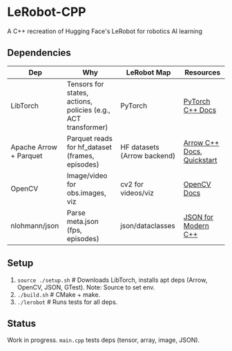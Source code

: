 # LeRobot-CPP
A C++ recreation of Hugging Face's LeRobot for robotics AI learning[](https://github.com/huggingface/lerobot)

## Dependencies
| Dep | Why | LeRobot Map | Resources |
|-----|-----|-------------|-----------|
| LibTorch | Tensors for states, actions, policies (e.g., ACT transformer) | PyTorch | [PyTorch C++ Docs](https://pytorch.org/cppdocs/) |
| Apache Arrow + Parquet | Parquet reads for hf_dataset (frames, episodes) | HF datasets (Arrow backend) | [Arrow C++ Docs](https://arrow.apache.org/docs/cpp/), [Quickstart](https://arrow.apache.org/docs/cpp/start.html) |
| OpenCV | Image/video for obs.images, viz | cv2 for videos/viz | [OpenCV Docs](https://docs.opencv.org/) |
| nlohmann/json | Parse meta.json (fps, episodes) | json/dataclasses | [JSON for Modern C++](https://github.com/nlohmann/json) |

## Setup
1. `source ./setup.sh` # Downloads LibTorch, installs apt deps (Arrow, OpenCV, JSON, GTest). Note: Source to set env.
2. `./build.sh` # CMake + make.
3. `./lerobot`  # Runs tests for all deps.

## Status
Work in progress. `main.cpp` tests deps (tensor, array, image, JSON).

